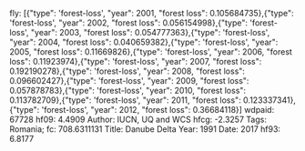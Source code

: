 fly: [{"type": 'forest-loss', "year": 2001, "forest loss": 0.105684735},{"type": 'forest-loss', "year": 2002, "forest loss": 0.056154998},{"type": 'forest-loss', "year": 2003, "forest loss": 0.054777363},{"type": 'forest-loss', "year": 2004, "forest loss": 0.040659382},{"type": 'forest-loss', "year": 2005, "forest loss": 0.11669826},{"type": 'forest-loss', "year": 2006, "forest loss": 0.11923974},{"type": 'forest-loss', "year": 2007, "forest loss": 0.192190278},{"type": 'forest-loss', "year": 2008, "forest loss": 0.096602427},{"type": 'forest-loss', "year": 2009, "forest loss": 0.057878783},{"type": 'forest-loss', "year": 2010, "forest loss": 0.113782709},{"type": 'forest-loss', "year": 2011, "forest loss": 0.123337341},{"type": 'forest-loss', "year": 2012, "forest loss": 0.36684118}]
wdpaid: 67728
hf09: 4.4909
Author: IUCN, UQ and WCS
hfcg: -2.3257
Tags: Romania;
fc: 708.6311131
Title: Danube Delta
Year: 1991
Date: 2017
hf93: 6.8177
